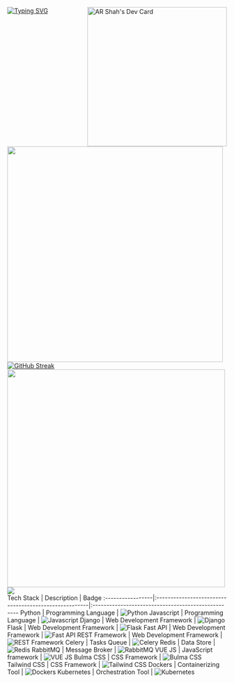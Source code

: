 [![Typing SVG](https://readme-typing-svg.demolab.com?font=Fira+Code&duration=2000&pause=1&color=C16EF7&multiline=true&width=435&height=70&lines=AR+Shah;Full+Stack+Engineer)](https://git.io/typing-svg)
<a href="https://app.daily.dev/arshah"><img align="right" src="https://api.daily.dev/devcards/10e92dd83543404393391277f9f34b48.png?r=qcc" width="320" alt="AR Shah's Dev Card"/></a>
<br>
<img src="https://github-readme-stats.vercel.app/api?username=AR-SHAH&show_icons=true&theme=dark" width="495">
<br>
[![GitHub Streak](https://github-readme-streak-stats.herokuapp.com?user=AR-SHAH&theme=dark&ring=DD2727)](https://git.io/streak-stats)
<br>
<img align="left" width="500" src="https://github-readme-stats.vercel.app/api/top-langs/?username=AR-SHAH&layout=compact&theme=cobalt&hide_border=true"/>
<br>
![](http://github-profile-summary-cards.vercel.app/api/cards/profile-details?username=AR-SHAH&theme=2077)
<br>
Tech Stack       | Description                                           | Badge
:-----------------|:------------------------------------------------------|:---------------------------------------------------
Python           | Programming Language                                 | ![Python](https://img.shields.io/badge/Python-Programming%20Language-blue)
Javascript       | Programming Language                                 | ![Javascript](https://img.shields.io/badge/Javascript-Programming%20Language-yellow)
Django           | Web Development Framework                            | ![Django](https://img.shields.io/badge/Django-Web%20Development%20Framework-darkgreen)
Flask            | Web Development Framework                            | ![Flask](https://img.shields.io/badge/Flask-Web%20Development%20Framework-white)
Fast API         | Web Development Framework                            | ![Fast API](https://img.shields.io/badge/Fast%20API-Web%20Development%20Framework-lightgreen)
REST Framework   | Web Development Framework                            | ![REST Framework](https://img.shields.io/badge/REST%20Framework-Web%20Development%20Framework-red)
Celery           | Tasks Queue                                          | ![Celery](https://img.shields.io/badge/Celery-Tasks%20Queue-lightgreen)
Redis            | Data Store                                           | ![Redis](https://img.shields.io/badge/Redis-Data%20Store-red)
RabbitMQ         | Message Broker                                       | ![RabbitMQ](https://img.shields.io/badge/RabbitMQ-Message%20Broker-orange)
VUE JS           | JavaScript framework                                 | ![VUE JS](https://img.shields.io/badge/VUE%20JS-Javascript%20Framework-olivegreen)
Bulma CSS        | CSS Framework                                        | ![Bulma CSS](https://img.shields.io/badge/Bulma%20CSS-CSS%20Framework-green)
Tailwind CSS     | CSS Framework                                        | ![Tailwind CSS](https://img.shields.io/badge/Tailwind%20CSS-CSS%20Framework-lightblue)
Dockers          | Containerizing Tool                                  | ![Dockers](https://img.shields.io/badge/Dockers-Containerizing%20Tool-blue)
Kubernetes       | Orchestration Tool                                   | ![Kubernetes](https://img.shields.io/badge/Kubernetes-Orchestration%20Tool-blueviolet)
